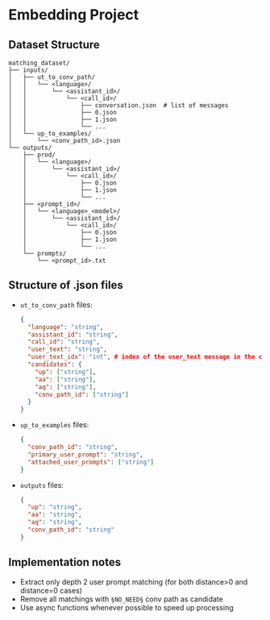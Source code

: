 # Embedding Project

## Dataset Structure

```
matching_dataset/
├── inputs/
│   ├── ut_to_conv_path/
│   │   └── <language>/
│   │       └── <assistant_id>/
│   │           └── <call_id>/
│   │               ├── conversation.json  # list of messages 
│   │               ├── 0.json
│   │               ├── 1.json
│   │               └── ...
│   └── up_to_examples/
│       └── <conv_path_id>.json
└── outputs/
    ├── prod/
    │   └── <language>/
    │       └── <assistant_id>/
    │           └── <call_id>/
    │               ├── 0.json
    │               ├── 1.json
    │               └── ...
    ├── <prompt_id>/
    │   └── <language>_<model>/
    │       └── <assistant_id>/
    │           └── <call_id>/
    │               ├── 0.json
    │               ├── 1.json
    │               └── ...
    └── prompts/
        └── <prompt_id>.txt
```


## Structure of .json files 
- `ut_to_conv_path` files:
    ```json
    {
      "language": "string",
      "assistant_id": "string",
      "call_id": "string",
      "user_text": "string",
      "user_text_idx": "int", # index of the user_text message in the conversation (in transcript.json)
      "candidates": {
        "up": ["string"],
        "aa": ["string"],
        "aq": ["string"],
        "conv_path_id": ["string"]
      }
    }
    ```
- `up_to_examples` files:
    ```json
    {
      "conv_path_id": "string",
      "primary_user_prompt": "string",
      "attached_user_prompts": ["string"]
    }
    ```
- `outputs` files:
    ```json
    {
      "up": "string",
      "aa": "string",
      "aq": "string",
      "conv_path_id": "string"
    }
    ```

## Implementation notes
- Extract only depth 2 user prompt matching (for both distance>0 and distance=0 cases)
- Remove all matchings with `§NO_NEED§` conv path as candidate
- Use async functions whenever possible to speed up processing